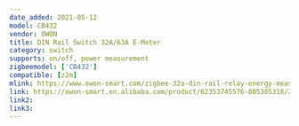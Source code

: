 ```yaml
---
date_added: 2021-05-12
model: CB432
vendor: OWON
title: DIN Rail Switch 32A/63A E-Meter
category: switch
supports: on/off, power measurement
zigbeemodel: ['CB432']
compatible: [z2m]
mlink: https://www.owon-smart.com/zigbee-32a-din-rail-relay-energy-measurement-and-remote-onoff-din-rail-module-cb432-2-product/
link: https://owon-smart.en.alibaba.com/product/62353745576-805305318/ZigBee_32A_Din_Rail_Relay_energy_measurement_and_remote_on_off_din_rail_module.html
link2: 
link3: 
---
```

